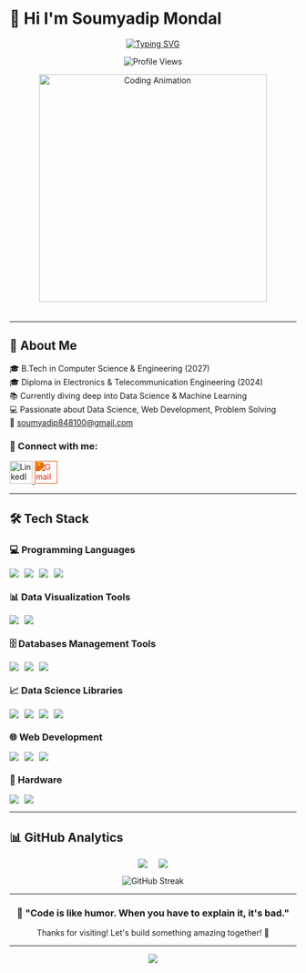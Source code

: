 # 👋 Hi I'm Soumyadip Mondal

<p align="center">
  <a href="https://git.io/typing-svg">
    <img src="https://readme-typing-svg.demolab.com?font=Fira+Code&size=28&pause=1000&color=00FFB2&center=true&vCenter=true&width=800&lines=Hi+I'm+Soumyadip;Welcome+to+my+GitHub+Profile!;Always+learning+and+building+cool+stuff!;Let's+connect+and+collaborate!" alt="Typing SVG" style="max-width: 100%;" />
  </a>
</p>

<p align="center">
  <img src="https://komarev.com/ghpvc/?username=adrsshh&style=for-the-badge&color=brightgreen" alt="Profile Views" style="max-width: 100%;" />
</p>

<p align="center">
  <img src="https://media.giphy.com/media/qgQUggAC3Pfv687qPC/giphy.gif" width="400" alt="Coding Animation" style="max-width: 100%; margin-bottom: 20px;" />
</p>

---

## 🚀 About Me
  
🎓 B.Tech in Computer Science & Engineering (2027)  
🎓 Diploma in Electronics & Telecommunication Engineering (2024)  
📚 Currently diving deep into Data Science & Machine Learning  
💻 Passionate about Data Science, Web Development, Problem Solving  
📧 soumyadip848100@gmail.com  

### 🤝 Connect with me:
<p>
<a href="https://linkedin.com/in/your_linkedin" target="_blank">
  <img src="https://cdn.jsdelivr.net/gh/devicons/devicon/icons/linkedin/linkedin-original.svg" alt="LinkedIn" width="40" height="40" style="max-width: 100%;"/>
</a>
<a href="mailto:soumyadip848100@gmail.com">
  <img src="https://cdn.jsdelivr.net/npm/simple-icons@v9/icons/gmail.svg" alt="Gmail" width="40" height="40" style="filter: invert(19%) sepia(94%) saturate(4967%) hue-rotate(356deg) brightness(91%) contrast(98%); max-width: 100%;"/>
</a>
</p>

---

## 🛠 Tech Stack

### 💻 Programming Languages
<div style="display: flex; flex-wrap: wrap; gap: 10px;">
  <img src="https://img.shields.io/badge/C-00599C?style=for-the-badge&logo=c&logoColor=white&border-radius=10" style="max-width: 100%;" />
  <img src="https://img.shields.io/badge/Python-3776AB?style=for-the-badge&logo=python&logoColor=white&border-radius=10" style="max-width: 100%;" />
  <img src="https://img.shields.io/badge/Java-ED8B00?style=for-the-badge&logo=openjdk&logoColor=white&border-radius=10" style="max-width: 100%;" />
  <img src="https://img.shields.io/badge/JavaScript-F7DF1E?style=for-the-badge&logo=javascript&logoColor=black&border-radius=10" style="max-width: 100%;" />
</div>

### 📊 Data Visualization Tools
<div style="display: flex; flex-wrap: wrap; gap: 10px;">
  <img src="https://img.shields.io/badge/Microsoft_Excel-217346?style=for-the-badge&logo=microsoft-excel&logoColor=white&border-radius=10" style="max-width: 100%;" />
  <img src="https://img.shields.io/badge/Power_BI-F2C811?style=for-the-badge&logo=powerbi&logoColor=black&border-radius=10" style="max-width: 100%;" />
</div>

### 🗄 Databases Management Tools
<div style="display: flex; flex-wrap: wrap; gap: 10px;">
  <img src="https://img.shields.io/badge/MySQL-005C84?style=for-the-badge&logo=mysql&logoColor=white&border-radius=10" style="max-width: 100%;" />
  <img src="https://img.shields.io/badge/PostgreSQL-316192?style=for-the-badge&logo=postgresql&logoColor=white&border-radius=10" style="max-width: 100%;" />
  <img src="https://img.shields.io/badge/SQLite-07405E?style=for-the-badge&logo=sqlite&logoColor=white&border-radius=10" style="max-width: 100%;" />
</div>

### 📈 Data Science Libraries
<div style="display: flex; flex-wrap: wrap; gap: 10px;">
  <img src="https://img.shields.io/badge/Pandas-150458?style=for-the-badge&logo=pandas&logoColor=white&border-radius=10" style="max-width: 100%;" />
  <img src="https://img.shields.io/badge/NumPy-013243?style=for-the-badge&logo=numpy&logoColor=white&border-radius=10" style="max-width: 100%;" />
  <img src="https://img.shields.io/badge/Matplotlib-11557C?style=for-the-badge&logo=python&logoColor=white&border-radius=10" style="max-width: 100%;" />
  <img src="https://img.shields.io/badge/Seaborn-4EABD1?style=for-the-badge&logo=python&logoColor=white&border-radius=10" style="max-width: 100%;" />
</div>

### 🌐 Web Development
<div style="display: flex; flex-wrap: wrap; gap: 10px;">
  <img src="https://img.shields.io/badge/HTML5-E34F26?style=for-the-badge&logo=html5&logoColor=white&border-radius=10" style="max-width: 100%;" />
  <img src="https://img.shields.io/badge/CSS3-1572B6?style=for-the-badge&logo=css3&logoColor=white&border-radius=10" style="max-width: 100%;" />
  <img src="https://img.shields.io/badge/Tailwind_CSS-38B2AC?style=for-the-badge&logo=tailwind-css&logoColor=white&border-radius=10" style="max-width: 100%;" />
</div>

### 🔧 Hardware
<div style="display: flex; flex-wrap: wrap; gap: 10px;">
  <img src="https://img.shields.io/badge/Arduino-00979D?style=for-the-badge&logo=arduino&logoColor=white&border-radius=10" style="max-width: 100%;" />
  <img src="https://img.shields.io/badge/IoT-FF6F00?style=for-the-badge&logo=internetofthings&logoColor=white&border-radius=10" style="max-width: 100%;" />
</div>

---

## 📊 GitHub Analytics

<div style="display: flex; flex-wrap: wrap; justify-content: center; gap: 20px;">
  <img src="https://github-readme-stats.vercel.app/api?username=adrsshh&show_icons=true&theme=tokyonight&count_private=true&hide_border=true&bg_color=0D1117" style="max-width: 100%;" />
  <img src="https://github-readme-stats.vercel.app/api/top-langs/?username=adrsshh&layout=compact&theme=tokyonight&hide_border=true&bg_color=0D1117" style="max-width: 100%;" />
</div>

<p align="center">
  <img src="https://github-readme-streak-stats.herokuapp.com/?user=adrsshh&theme=tokyonight&hide_border=true&background=0D1117" alt="GitHub Streak" style="max-width: 100%;" />
</p>

---

<div align="center">
  
### 💫 "Code is like humor. When you have to explain it, it's bad."

Thanks for visiting! Let's build something amazing together! 🚀

</div>

---

<p align="center">
  <img src="https://capsule-render.vercel.app/api?type=waving&color=gradient&height=100&section=footer" style="max-width: 100%;" />
</p>
